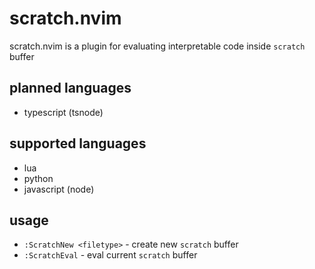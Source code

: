 # scratch.nvim
scratch.nvim is a plugin for evaluating interpretable code inside `scratch` buffer

## planned languages
- typescript (tsnode)

## supported languages
- lua
- python
- javascript (node)

## usage
- `:ScratchNew <filetype>` - create new `scratch` buffer
- `:ScratchEval` - eval current `scratch` buffer
